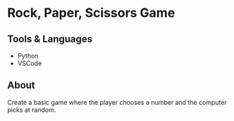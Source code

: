 # Rock, Paper, Scissors Game

## Tools & Languages
- Python
- VSCode

## About
Create a basic game where the player chooses a number and the computer picks at random.
